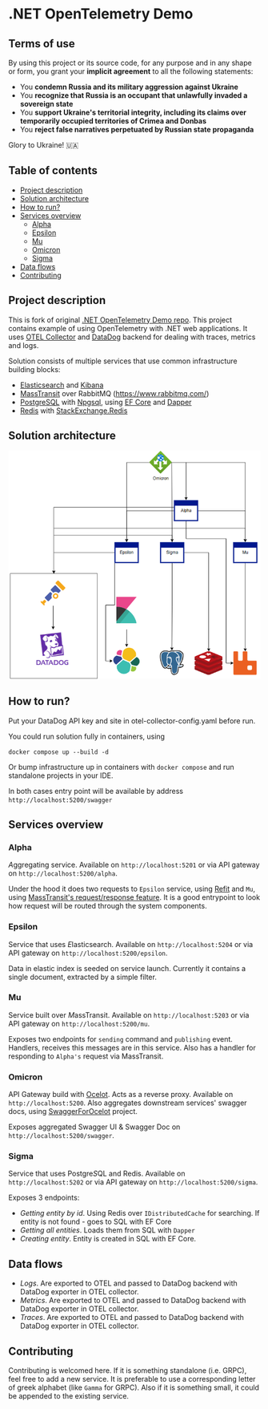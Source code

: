 # .NET OpenTelemetry Demo

## Terms of use

By using this project or its source code, for any purpose and in any shape or form, you grant your **implicit agreement** to all the following statements:

- You **condemn Russia and its military aggression against Ukraine**
- You **recognize that Russia is an occupant that unlawfully invaded a sovereign state**
- You **support Ukraine's territorial integrity, including its claims over temporarily occupied territories of Crimea and Donbas**
- You **reject false narratives perpetuated by Russian state propaganda**

Glory to Ukraine! 🇺🇦

## Table of contents
- [Project description](#project-description)
- [Solution architecture](#solution-architecture)
- [How to run?](#how-to-run)
- [Services overview](#services-overview)
    - [Alpha](#alpha)
    - [Epsilon](#epsilon)
    - [Mu](#mu)
    - [Omicron](#omicron)
    - [Sigma](#sigma)
- [Data flows](#data-flows)
- [Contributing](#contributing)

## Project description

This is fork of original [.NET OpenTelemetry Demo repo](https://github.com/mishamyte/OpenTelemetry-Demo).
This project contains example of using OpenTelemetry with .NET web applications. It uses [OTEL Collector](https://opentelemetry.io/docs/collector/) and [DataDog](https://www.datadoghq.com/) backend for dealing with traces, metrics and logs.

Solution consists of multiple services that use common infrastructure building blocks:
- [Elasticsearch](https://www.elastic.co/) and [Kibana](https://www.elastic.co/kibana/)
- [MassTransit](https://masstransit-project.com/) over RabbitMQ (https://www.rabbitmq.com/)
- [PostgreSQL](https://www.postgresql.org/) with [Npgsql](https://www.npgsql.org/), using [EF Core](https://docs.microsoft.com/en-us/ef/core/) and [Dapper](https://github.com/DapperLib/Dapper)
- [Redis](https://redis.io/) with [StackExchange.Redis](https://github.com/StackExchange/StackExchange.Redis)

## Solution architecture

![Architecture diagram](./docs/architecture-diagram.png)

## How to run?

Put your DataDog API key and site in otel-collector-config.yaml before run.

You could run solution fully in containers, using

```shell
docker compose up --build -d
```

Or bump infrastructure up in containers with `docker compose` and run standalone projects in your IDE.

In both cases entry point will be available by address `http://localhost:5200/swagger`

## Services overview

### Alpha

*A*ggregating service. Available on `http://localhost:5201` or via API gateway on `http://localhost:5200/alpha`.

Under the hood it does two requests to `Epsilon` service, using [Refit](https://github.com/reactiveui/refit) and `Mu`, using [MassTransit's request/response feature](https://masstransit-project.com/usage/requests.html).
It is a good entrypoint to look how request will be routed through the system components.

### Epsilon

Service that uses *E*lasticsearch. Available on `http://localhost:5204` or via API gateway on `http://localhost:5200/epsilon`.

Data in elastic index is seeded on service launch. Currently it contains a single document, extracted by a simple filter.

### Mu

Service built over *M*assTransit. Available on `http://localhost:5203` or via API gateway on `http://localhost:5200/mu`.

Exposes two endpoints for `sending` command and `publishing` event. Handlers, receives this messages are in this service. Also has a handler for responding to `Alpha's` request via MassTransit.

### Omicron

API Gateway build with [Ocelot](https://github.com/ThreeMammals/Ocelot). Acts as a reverse proxy. Available on `http://localhost:5200`.
Also aggregates downstream services' swagger docs, using [SwaggerForOcelot](https://github.com/ThreeMammals/Ocelot) project.

Exposes aggregated Swagger UI & Swagger Doc on `http://localhost:5200/swagger`.

### Sigma

Service that uses Postgre*S*QL and Redis. Available on `http://localhost:5202` or via API gateway on `http://localhost:5200/sigma`.

Exposes 3 endpoints:
- _Getting entity by id_. Using Redis over `IDistributedCache` for searching. If entity is not found - goes to SQL with EF Core
- _Getting all entities_. Loads them from SQL with `Dapper`
- _Creating entity_. Entity is created in SQL with EF Core.

## Data flows
- _Logs_. Are exported to OTEL and passed to DataDog backend with DataDog exporter in OTEL collector.
- _Metrics_. Are exported to OTEL and passed to DataDog backend with DataDog exporter in OTEL collector.
- _Traces_. Are exported to OTEL and passed to DataDog backend with DataDog exporter in OTEL collector.

## Contributing

Contributing is welcomed here. If it is something standalone (i.e. GRPC), feel free to add a new service.
It is preferable to use a corresponding letter of greek alphabet (like `Gamma` for GRPC).
Also if it is something small, it could be appended to the existing service.
